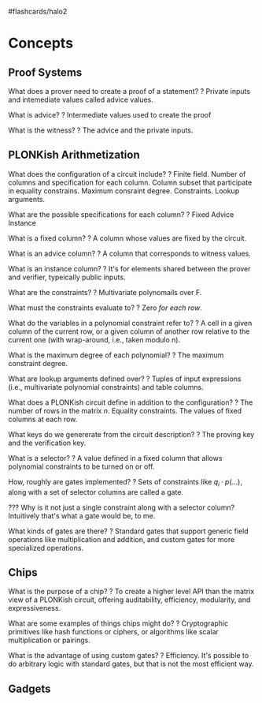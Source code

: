 #flashcards/halo2

# Concepts

## Proof Systems

What does a prover need to create a proof of a statement?
?
Private inputs and intemediate values called advice values.
<!--SR:2022-09-15,39,270-->

What is advice?
?
Intermediate values used to create the proof
<!--SR:2022-09-07,34,270-->

What is the witness?
?
The advice and the private inputs.
<!--SR:2022-09-25,49,290-->

## PLONKish Arithmetization

What does the configuration of a circuit include?
?
Finite field.
Number of columns and specification for each column.
Column subset that participate in equality constrains.
Maximum consraint degree.
Constraints.
Lookup arguments.
<!--SR:2022-09-13,12,170-->

What are the possible specifications for each column?
?
Fixed
Advice
Instance
<!--SR:2022-09-09,15,210-->

What is a fixed column?
?
A column whose values are fixed by the circuit.
<!--SR:2022-10-03,54,290-->

What is an advice column?
?
A column that corresponds to witness values.
<!--SR:2022-10-19,58,250-->

What is an instance column?
?
It's for elements shared between the prover and verifier, typeically public inputs.
<!--SR:2022-10-10,46,230-->

What are the constraints?
?
Multivariate polynomails over F.
<!--SR:2022-09-20,45,290-->

What must the constraints evaluate to?
?
Zero *for each row*.
<!--SR:2022-10-08,51,250-->

What do the variables in a polynomial constraint refer to?
?
A cell in a given column of the current row, or a given column of another row relative to the current one (with wrap-around, i.e., taken modulo n).
<!--SR:2022-09-13,32,230-->

What is the maximum degree of each polynomial?
?
The maximum constraint degree.
<!--SR:2022-11-13,73,250-->

What are lookup arguments defined over?
?
Tuples of input expressions (i.e., multivariate polynomial constraints) and table columns.
<!--SR:2022-09-05,8,130-->

What does a PLONKish circuit define in addition to the configuration?
?
The number of rows in the matrix $n$.
Equality constraints.
The values of fixed columns at each row.
<!--SR:2022-09-07,11,170-->

What keys do we genererate from the circuit description?
?
The proving key and the verification key.
<!--SR:2022-09-21,41,270-->

What is a selector?
?
A value defined in a fixed column that allows polynomial constraints to be turned on or off.
<!--SR:2022-10-26,69,290-->

How, roughly are gates implemented?
?
Sets of constraints like $q_i \cdot p(...)$, along with a set of selector columns are called a gate.
<!--SR:2022-11-06,74,270-->

??? Why is it not just a single constraint along with a selector column? Intuitively that's what a gate would be, to me.

What kinds of gates are there?
?
Standard gates that support generic field operations like multiplication and addition, and custom gates for more specialized operations.
<!--SR:2022-10-01,53,290-->

## Chips

What is the purpose of a chip?
?
To create a higher level API than the matrix view of a PLONKish circuit, offering auditability, efficiency, modularity, and expressiveness.
<!--SR:2022-09-28,47,270-->

What are some examples of things chips might do?
?
Cryptographic primitives like hash functions or ciphers, or algorithms like scalar multiplication or pairings.
<!--SR:2022-11-01,63,250-->

What is the advantage of using custom gates?
?
Efficiency. It's possible to do arbitrary logic with standard gates, but that is not the most efficient way.
<!--SR:2022-09-26,49,290-->

## Gadgets
